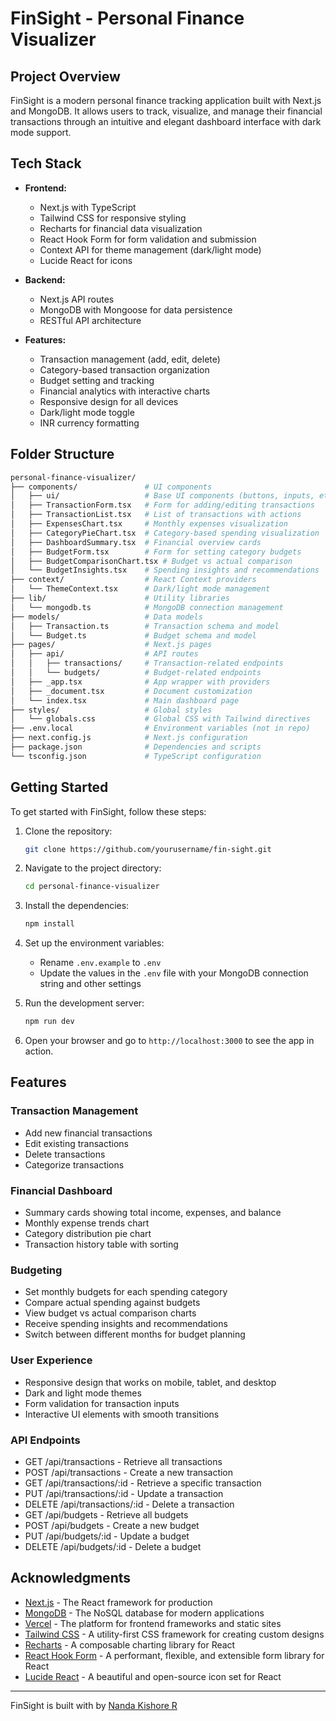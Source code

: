 # FinSight - Personal Finance Visualizer

## Project Overview

FinSight is a modern personal finance tracking application built with Next.js and MongoDB. It allows users to track, visualize, and manage their financial transactions through an intuitive and elegant dashboard interface with dark mode support.

## Tech Stack

- **Frontend:**
  - Next.js with TypeScript
  - Tailwind CSS for responsive styling
  - Recharts for financial data visualization
  - React Hook Form for form validation and submission
  - Context API for theme management (dark/light mode)
  - Lucide React for icons

- **Backend:**
  - Next.js API routes
  - MongoDB with Mongoose for data persistence
  - RESTful API architecture

- **Features:**
  - Transaction management (add, edit, delete)
  - Category-based transaction organization
  - Budget setting and tracking
  - Financial analytics with interactive charts
  - Responsive design for all devices
  - Dark/light mode toggle
  - INR currency formatting

## Folder Structure

```bash
personal-finance-visualizer/
├── components/               # UI components
│   ├── ui/                   # Base UI components (buttons, inputs, etc.)
│   ├── TransactionForm.tsx   # Form for adding/editing transactions
│   ├── TransactionList.tsx   # List of transactions with actions
│   ├── ExpensesChart.tsx     # Monthly expenses visualization
│   ├── CategoryPieChart.tsx  # Category-based spending visualization
│   ├── DashboardSummary.tsx  # Financial overview cards
│   ├── BudgetForm.tsx        # Form for setting category budgets
│   ├── BudgetComparisonChart.tsx # Budget vs actual comparison
│   └── BudgetInsights.tsx    # Spending insights and recommendations
├── context/                  # React Context providers
│   └── ThemeContext.tsx      # Dark/light mode management
├── lib/                      # Utility libraries
│   └── mongodb.ts            # MongoDB connection management
├── models/                   # Data models
│   ├── Transaction.ts        # Transaction schema and model
│   └── Budget.ts             # Budget schema and model
├── pages/                    # Next.js pages
│   ├── api/                  # API routes
│   │   ├── transactions/     # Transaction-related endpoints
│   │   └── budgets/          # Budget-related endpoints
│   ├── _app.tsx              # App wrapper with providers
│   ├── _document.tsx         # Document customization
│   └── index.tsx             # Main dashboard page
├── styles/                   # Global styles
│   └── globals.css           # Global CSS with Tailwind directives
├── .env.local                # Environment variables (not in repo)
├── next.config.js            # Next.js configuration
├── package.json              # Dependencies and scripts
└── tsconfig.json             # TypeScript configuration
```

## Getting Started

To get started with FinSight, follow these steps:

1. Clone the repository:

   ```bash
   git clone https://github.com/yourusername/fin-sight.git
   ```

2. Navigate to the project directory:

   ```bash
   cd personal-finance-visualizer
   ```

3. Install the dependencies:

   ```bash
   npm install
   ```

4. Set up the environment variables:

   - Rename `.env.example` to `.env`
   - Update the values in the `.env` file with your MongoDB connection string and other settings

5. Run the development server:

   ```bash
   npm run dev
   ```

6. Open your browser and go to `http://localhost:3000` to see the app in action.

## Features

### Transaction Management

- Add new financial transactions
- Edit existing transactions
- Delete transactions
- Categorize transactions

### Financial Dashboard

- Summary cards showing total income, expenses, and balance
- Monthly expense trends chart
- Category distribution pie chart
- Transaction history table with sorting

### Budgeting

- Set monthly budgets for each spending category
- Compare actual spending against budgets
- View budget vs actual comparison charts
- Receive spending insights and recommendations
- Switch between different months for budget planning

### User Experience

- Responsive design that works on mobile, tablet, and desktop
- Dark and light mode themes
- Form validation for transaction inputs
- Interactive UI elements with smooth transitions

### API Endpoints

- GET /api/transactions - Retrieve all transactions
- POST /api/transactions - Create a new transaction
- GET /api/transactions/:id - Retrieve a specific transaction
- PUT /api/transactions/:id - Update a transaction
- DELETE /api/transactions/:id - Delete a transaction
- GET /api/budgets - Retrieve all budgets
- POST /api/budgets - Create a new budget
- PUT /api/budgets/:id - Update a budget
- DELETE /api/budgets/:id - Delete a budget


## Acknowledgments

- [Next.js](https://nextjs.org/) - The React framework for production
- [MongoDB](https://www.mongodb.com/) - The NoSQL database for modern applications
- [Vercel](https://vercel.com/) - The platform for frontend frameworks and static sites
- [Tailwind CSS](https://tailwindcss.com/) - A utility-first CSS framework for creating custom designs
- [Recharts](https://recharts.org/) - A composable charting library for React
- [React Hook Form](https://react-hook-form.com/) - A performant, flexible, and extensible form library for React
- [Lucide React](https://lucide.dev/) - A beautiful and open-source icon set for React

---

FinSight is built with by [Nanda Kishore R](https://github.com/NandaKishore242)
